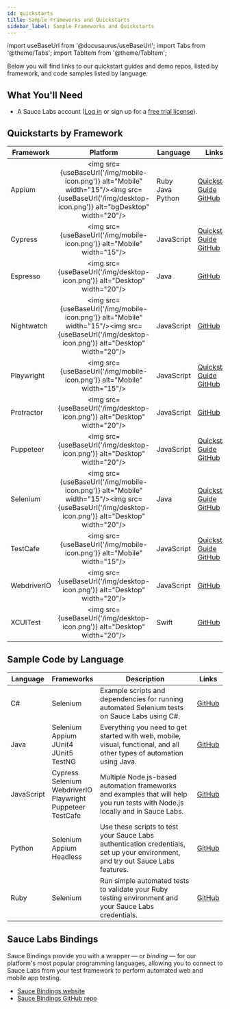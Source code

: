 ```yaml
---
id: quickstarts
title: Sample Frameworks and Quickstarts
sidebar_label: Sample Frameworks and Quickstarts
---
```


import useBaseUrl from '@docusaurus/useBaseUrl';
import Tabs from '@theme/Tabs';
import TabItem from '@theme/TabItem';

Below you will find links to our quickstart guides and demo repos, listed by framework, and code samples listed by language.

## What You'll Need

- A Sauce Labs account ([Log in](https://accounts.saucelabs.com/am/XUI/#login/) or sign up for a [free trial license](https://saucelabs.com/sign-up)).

## Quickstarts by Framework

| Framework   |                                                                      Platform                                                                      | Language                 | Links                                                                                                                                        |
| ----------- | :------------------------------------------------------------------------------------------------------------------------------------------------: | ------------------------ | -------------------------------------------------------------------------------------------------------------------------------------------- |
| Appium      | <img src={useBaseUrl('/img/mobile-icon.png')} alt="Mobile" width="15"/><img src={useBaseUrl('/img/desktop-icon.png')} alt="bgDesktop" width="20"/> | Ruby<br/>Java<br/>Python | [Quickstart Guide](/mobile-apps/automated-testing/appium/quickstart)<br/>[GitHub](https://github.com/appium/appium)                          |
| Cypress     |                                      <img src={useBaseUrl('/img/mobile-icon.png')} alt="Mobile" width="15"/>                                       | JavaScript               | [Quickstart Guide](/web-apps/automated-testing/cypress/quickstart)<br/>[GitHub](https://github.com/saucelabs/saucectl-cypress-example)       |
| Espresso    |                                     <img src={useBaseUrl('/img/desktop-icon.png')} alt="Desktop" width="20"/>                                      | Java                     | [GitHub](https://github.com/saucelabs/saucectl-espresso-example)                                                                             |
| Nightwatch  |  <img src={useBaseUrl('/img/mobile-icon.png')} alt="Mobile" width="15"/><img src={useBaseUrl('/img/desktop-icon.png')} alt="Desktop" width="20"/>  | JavaScript               | [GitHub](https://github.com/saucelabs-training/demo-js/tree/master/nightwatch)                                                               |
| Playwright  |                                      <img src={useBaseUrl('/img/mobile-icon.png')} alt="Mobile" width="15"/>                                       | JavaScript               | [Quickstart Guide](/web-apps/automated-testing/playwright/quickstart)<br/>[GitHub](https://github.com/saucelabs/saucectl-playwright-example) |
| Protractor  |                                     <img src={useBaseUrl('/img/desktop-icon.png')} alt="Desktop" width="20"/>                                      | JavaScript               | [GitHub](https://github.com/saucelabs-training/demo-js/tree/master/protractor/)                                                              |
| Puppeteer   |                                     <img src={useBaseUrl('/img/desktop-icon.png')} alt="Desktop" width="20"/>                                      | JavaScript               | [Quickstart Guide](/web-apps/automated-testing/puppeteer/quickstart)<br/>[GitHub](https://github.com/saucelabs/saucectl-puppeteer-example)   |
| Selenium    |  <img src={useBaseUrl('/img/mobile-icon.png')} alt="Mobile" width="15"/><img src={useBaseUrl('/img/desktop-icon.png')} alt="Desktop" width="20"/>  | Java                     | [Quickstart Guide](/web-apps/automated-testing/selenium/quickstart)<br/>[GitHub](https://github.com/saucelabs-training/demo-java)            |
| TestCafe    |                                      <img src={useBaseUrl('/img/mobile-icon.png')} alt="Mobile" width="15"/>                                       | JavaScript               | [Quickstart Guide](/web-apps/automated-testing/testcafe/quickstart)<br/>[GitHub](https://github.com/saucelabs/saucectl-testcafe-example)     |
| WebdriverIO |                                     <img src={useBaseUrl('/img/desktop-icon.png')} alt="Desktop" width="20"/>                                      | JavaScript               | [GitHub](https://github.com/saucelabs-training/demo-js/tree/master/webdriverio/appium-app)                                                   |
| XCUITest    |                                     <img src={useBaseUrl('/img/desktop-icon.png')} alt="Desktop" width="20"/>                                      | Swift                    | [GitHub](https://github.com/saucelabs-training/demo-xcuitest)                                                                                |

## Sample Code by Language

| Language   | Frameworks                                                                     | Description                                                                                                                     | Links                                                       |
| ---------- | ------------------------------------------------------------------------------ | ------------------------------------------------------------------------------------------------------------------------------- | ----------------------------------------------------------- |
| C#         | Selenium                                                                       | Example scripts and dependencies for running automated Selenium tests on Sauce Labs using C#.                                   | [GitHub](https://github.com/saucelabs-training/demo-csharp) |
| Java       | Selenium<br/>Appium<br/>JUnit4<br/>JUnit5<br/>TestNG                           | Everything you need to get started with web, mobile, visual, functional, and all other types of automation using Java.          | [GitHub](https://github.com/saucelabs-training/demo-java)   |
| JavaScript | Cypress<br/>Selenium<br/>WebdriverIO<br/>Playwright<br/>Puppeteer<br/>TestCafe | Multiple Node.js-based automation frameworks and examples that will help you run tests with Node.js locally and in Sauce Labs.  | [GitHub](https://github.com/saucelabs-training/demo-js)     |
| Python     | Selenium<br/>Appium<br/>Headless                                               | Use these scripts to test your Sauce Labs authentication credentials, set up your environment, and try out Sauce Labs features. | [GitHub](http://github.com/saucelabs-training/demo-python)  |
| Ruby       | Selenium                                                                       | Run simple automated tests to validate your Ruby testing environment and your Sauce Labs credentials.                           | [GitHub](https://github.com/saucelabs-training/demo-ruby)   |

## Sauce Labs Bindings

Sauce Bindings provide you with a wrapper &#8212; or _binding_ &#8212; for our platform's most popular programming languages, allowing you to connect to Sauce Labs from your test framework to perform automated web and mobile app testing.

- [Sauce Bindings website](https://opensource.saucelabs.com/sauce_bindings)
- [Sauce Bindings GitHub repo](https://github.com/saucelabs/sauce_bindings)
